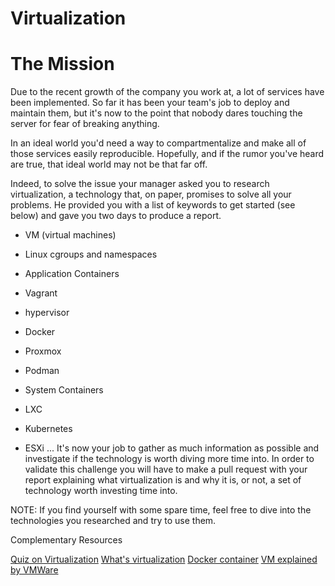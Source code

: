 # Virtualization

# The Mission

Due to the recent growth of the company you work at, a lot of services have been implemented. So far it has been your team's job to deploy and maintain them, but it's now to the point that nobody dares touching the server for fear of breaking anything.

In an ideal world you'd need a way to compartmentalize and make all of those services easily reproducible. Hopefully, and if the rumor you've heard are true, that ideal world may not be that far off.

Indeed, to solve the issue your manager asked you to research virtualization, a technology that, on paper, promises to solve all your problems. He provided you with a list of keywords to get started (see below) and gave you two days to produce a report.

- VM (virtual machines)

- Linux cgroups and namespaces

- Application Containers

- Vagrant

- hypervisor

- Docker

- Proxmox

- Podman

- System Containers

- LXC

- Kubernetes

- ESXi
...
It's now your job to gather as much information as possible and investigate if the technology is worth diving more time into. In order to validate this challenge you will have to make a pull request with your report explaining what virtualization is and why it is, or not, a set of technology worth investing time into.

NOTE: If you find yourself with some spare time, feel free to dive into the technologies you researched and try to use them.

Complementary Resources

[Quiz on Virtualization](Quiz.md)
[What's virtualization](https://opensource.com/resources/virtualization)
[Docker container](https://www.docker.com/resources/what-container/)
[VM explained by VMWare](https://www.vmware.com/topics/glossary/content/virtual-machine.html)